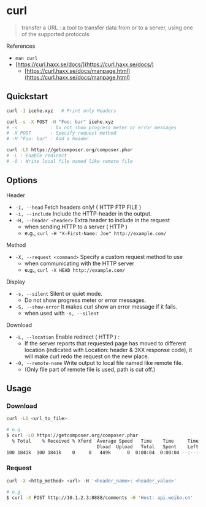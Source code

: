 # curl

> transfer a URL : a tool to transfer data from or to a server, using one of the supported protocols

References

* `man curl`
* [https://curl.haxx.se/docs/](https://curl.haxx.se/docs/)
  * [https://curl.haxx.se/docs/manpage.html](https://curl.haxx.se/docs/manpage.html)

## Quickstart

```bash
curl -I icehe.xyz   # Print only Headers

curl -s -X POST -H "Foo: bar" icehe.xyz
# -s            : Do not show progress meter or error messages
# -X POST       : Specify request method
# -H "Foo: bar" : Add a header

curl -LO https://getcomposer.org/composer.phar
# -L : Enable redirect
# -O : Write local file named like remote file
```

## Options

Header

* `-I, --head` Fetch headers only! \( HTTP FTP FILE \)
* `-i, --include` Include the HTTP-header in the output.
* `-H, --header <header>` Extra header to include in the request
  * when sending HTTP to a server \( HTTP \)
  * e.g., `curl -H "X-First-Name: Joe" http://example.com/`

Method

* `-X, --request <command>` Specify a custom request method to use
  * when communicating with the HTTP server
  * e.g., `curl -X HEAD http://example.com/`

Display

* `-s, --silent` Silent or quiet mode.
  * Do not show progress meter or error messages.
* `-S, --show-error` It makes curl show an error message if it fails.
  * when used with `-s, --silent`

Download

* `-L, --location` Enable redirect \( HTTP \) :
  * If the server reports that requested page has moved to different location \(indicated with Location: header & 3XX response code\), it will make curl redo the request on the new place.
* `-O, --remote-name` Write output to local file named like remote file.
  * \(Only file part of remote file is used, path is cut off.\)

## Usage

### Download

```bash
curl -LO <url_to_file>

# e.g.
$ curl -LO https://getcomposer.org/composer.phar
  % Total    % Received % Xferd  Average Speed   Time    Time     Time  Current
                                 Dload  Upload   Total   Spent    Left  Speed
100 1841k  100 1841k    0     0   449k      0  0:00:04  0:00:04 --:--:--  449k
```

### Request

```bash
curl -X <http_method> <url> -H '<header_name>: <header_value>'

# e.g.
$ curl -X POST http://10.1.2.3:8888/comments -H 'Host: api.weibo.cn'
```

